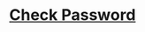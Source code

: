 # [Check Password](https://app.codesignal.com/arcade/python-arcade/yin-and-yang/NXz5g32Puypw3R97N/)
